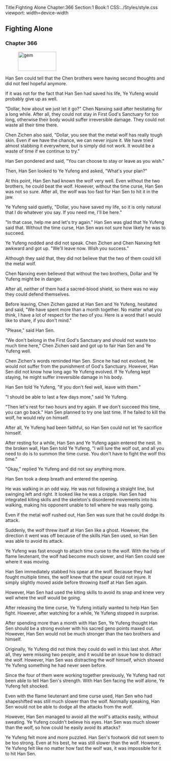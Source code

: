 Title:Fighting Alone 
Chapter:366 
Section:1 
Book:1 
CSS:../Styles/style.css 
viewport: width=device-width
  
## Fighting Alone
### Chapter 366 
<figure>
	<img src="../Images/gem.gif" alt="gem" id="gem" width="120" height="60" />
</figure>
  

  
  Han Sen could tell that the Chen brothers were having second thoughts and did not feel hopeful anymore.

If it was not for the fact that Han Sen had saved his life, Ye Yufeng would probably give up as well.

"Dollar, how about we just let it go?" Chen Nanxing said after hesitating for a long while. After all, they could not stay in First God's Sanctuary for too long, otherwise their body would suffer irreversible damage. They could not waste all their time there.

Chen Zichen also said, "Dollar, you see that the metal wolf has really tough skin. Even if we have the chance, we can never injure it. We have tried almost stabbing it everywhere, but is simply did not work. It would be a waste of time if we continue to try."

Han Sen pondered and said, "You can choose to stay or leave as you wish."

Then, Han Sen looked to Ye Yufeng and asked, "What's your plan?"

At this point, Han Sen had known the wolf very well. Even without the two brothers, he could beat the wolf. However, without the time curse, Han Sen was not so sure. After all, the wolf was too fast for Han Sen to hit it in the jaw.

Ye Yufeng said quietly, "Dollar, you have saved my life, so it is only natural that I do whatever you say. If you need me, I'll be here."

"In that case, help me and let's try again." Han Sen was glad that Ye Yufeng said that. Without the time curse, Han Sen was not sure how likely he was to succeed.

Ye Yufeng nodded and did not speak. Chen Zichen and Chen Nanxing felt awkward and got up. "We'll leave now. Wish you success."

Although they said that, they did not believe that the two of them could kill the metal wolf.

Chen Nanxing even believed that without the two brothers, Dollar and Ye Yufeng might be in danger.

After all, neither of them had a sacred-blood shield, so there was no way they could defend themselves.

Before leaving, Chen Zichen gazed at Han Sen and Ye Yufeng, hesitated and said, "We have spent more than a month together. No matter what you think, I have a lot of respect for the two of you. Here is a word that I would like to share, if you don't mind."

"Please," said Han Sen.

"We don't belong in the First God's Sanctuary and should not waste too much time here," Chen Zichen said and got up to fair Han Sen and Ye Yufeng well.

Chen Zichen's words reminded Han Sen. Since he had not evolved, he would not suffer from the punishment of God's Sanctuary. However, Han Sen did not know how long ago Ye Yufeng evolved. If Ye Yufeng kept staying, he might suffer irreversible damage in his body.

Han Sen told Ye Yufeng, "If you don't feel well, leave with them."

"I should be able to last a few days more," said Ye Yufeng.

"Then let's rest for two hours and try again. If we don't succeed this time, you can go back." Han Sen planned to try one last time. If he failed to kill the wolf, he would rely on himself.

After all, Ye Yufeng had been faithful, so Han Sen could not let Ye sacrifice himself.

After resting for a while, Han Sen and Ye Yufeng again entered the nest. In the broken wall, Han Sen told Ye Yufeng, "I will lure the wolf out, and all you need to do is to summon the time curse. You don't have to fight the wolf this time."

"Okay," replied Ye Yufeng and did not say anything more.

Han Sen took a deep breath and entered the opening.

He was walking in an odd way. He was not following a straight line, but swinging left and right. It looked like he was a cripple. Han Sen had integrated kiting skills and the skeleton's disordered movements into his walking, making his opponent unable to tell where he was really going.

Even if the metal wolf rushed out, Han Sen was sure that he could dodge its attack.

Suddenly, the wolf threw itself at Han Sen like a ghost. However, the direction it went was off because of the skills Han Sen used, so Han Sen was able to avoid its attack.

Ye Yufeng was fast enough to attach time curse to the wolf. With the help of flame lieutenant, the wolf had become much slower, and Han Sen could see where it was moving.

Han Sen immediately stabbed his spear at the wolf. Because they had fought multiple times, the wolf knew that the spear could not injure. It simply slightly moved aside before throwing itself at Han Sen again.

However, Han Sen had used the kiting skills to avoid its snap and knew very well where the wolf would be going.

After releasing the time curse, Ye Yufeng initially wanted to help Han Sen fight. However, after watching for a while, Ye Yufeng stopped in surprise.

After spending more than a month with Han Sen, Ye Yufeng thought Han Sen should be a strong evolver with his sacred geno points maxed out. However, Han Sen would not be much stronger than the two brothers and himself.

Originally, Ye Yufeng did not think they could do well in this last shot. After all, they were missing two people, and it would be an issue how to distract the wolf. However, Han Sen was distracting the wolf himself, which showed Ye Yufeng something he had never seen before.

Since the four of them were working together previously, Ye Yufeng had not been able to tell Han Sen's strength. With Han Sen facing the wolf alone, Ye Yufeng felt shocked.

Even with the flame lieutenant and time curse used, Han Sen who had shapeshifted was still much slower than the wolf. Normally speaking, Han Sen would not be able to dodge all the attacks from the wolf.

However, Han Sen managed to avoid all the wolf's attacks easily, without sweating. Ye Yufeng couldn't believe his eyes. Han Sen was much slower than the wolf, so how could he easily avoid its attacks?

Ye Yufeng felt more and more puzzled. Han Sen's footwork did not seem to be too strong. Even at his best, he was still slower than the wolf. However, Ye Yufeng felt like no matter how fast the wolf was, it was impossible for it to hit Han Sen.
